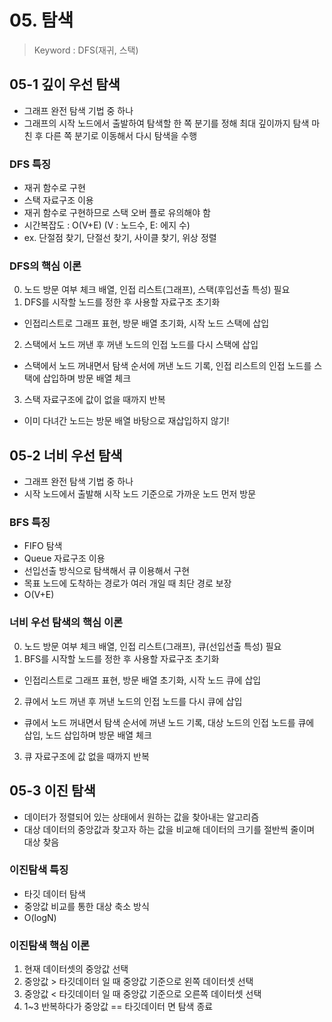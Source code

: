 # 05. 탐색
> Keyword : DFS(재귀, 스택)

## 05-1 깊이 우선 탐색
- 그래프 완전 탐색 기법 중 하나
- 그래프의 시작 노드에서 출발하여 탐색할 한 쪽 분기를 정해 최대 깊이까지 탐색 마친 후 다른 쪽 분기로 이동해서 다시 탐색을 수행

### DFS 특징
- 재귀 함수로 구현
- 스택 자료구조 이용
- 재귀 함수로 구현하므로 스택 오버 플로 유의해야 함
- 시간복잡도 : O(V+E) (V : 노드수, E: 에지 수)
- ex. 단절점 찾기, 단절선 찾기, 사이클 찾기, 위상 정렬

### DFS의 핵심 이론
0. 노드 방문 여부 체크 배열, 인접 리스트(그래프), 스택(후입선출 특성) 필요
1. DFS를 시작할 노드를 정한 후 사용할 자료구조 초기화
- 인접리스트로 그래프 표현, 방문 배열 초기화, 시작 노드 스택에 삽입
2. 스택에서 노드 꺼낸 후 꺼낸 노드의 인접 노드를 다시 스택에 삽입
- 스택에서 노드 꺼내면서 탐색 순서에 꺼낸 노드 기록, 인접 리스트의 인접 노드를 스택에 삽입하며 방문 배열 체크
3. 스택 자료구조에 값이 없을 때까지 반복
- 이미 다녀간 노드는 방문 배열 바탕으로 재삽입하지 않기!


## 05-2 너비 우선 탐색
- 그래프 완전 탐색 기법 중 하나
- 시작 노드에서 출발해 시작 노드 기준으로 가까운 노드 먼저 방문

### BFS 특징
- FIFO 탐색
- Queue 자료구조 이용
- 선입선출 방식으로 탐색해서 큐 이용해서 구현
- 목표 노드에 도착하는 경로가 여러 개일 때 최단 경로 보장
- O(V+E)

### 너비 우선 탐색의 핵심 이론
0. 노드 방문 여부 체크 배열, 인접 리스트(그래프), 큐(선입선출 특성) 필요
1. BFS를 시작할 노드를 정한 후 사용할 자료구조 초기화
- 인접리스트로 그래프 표현, 방문 배열 초기화, 시작 노드 큐에 삽입
2. 큐에서 노드 꺼낸 후 꺼낸 노드의 인접 노드를 다시 큐에 삽입
- 큐에서 노드 꺼내면서 탐색 순서에 꺼낸 노드 기록, 대상 노드의 인접 노드를 큐에 삽입, 노드 삽입하며 방문 배열 체크
3. 큐 자료구조에 값 없을 때까지 반복

## 05-3 이진 탐색
- 데이터가 정렬되어 있는 상태에서 원하는 값을 찾아내는 알고리즘
- 대상 데이터의 중앙값과 찾고자 하는 값을 비교해 데이터의 크기를 절반씩 줄이며 대상 찾음

### 이진탐색 특징
- 타깃 데이터 탐색
- 중앙값 비교를 통한 대상 축소 방식
- O(logN)

### 이진탐색 핵심 이론
1. 현재 데이터셋의 중앙값 선택
2. 중앙값 > 타깃데이터 일 때 중앙값 기준으로 왼쪽 데이터셋 선택
3. 중앙값 < 타깃데이터 일 때 중앙값 기준으로 오른쪽 데이터셋 선택
4. 1~3 반복하다가 중앙값 == 타깃데이터 면 탐색 종료


